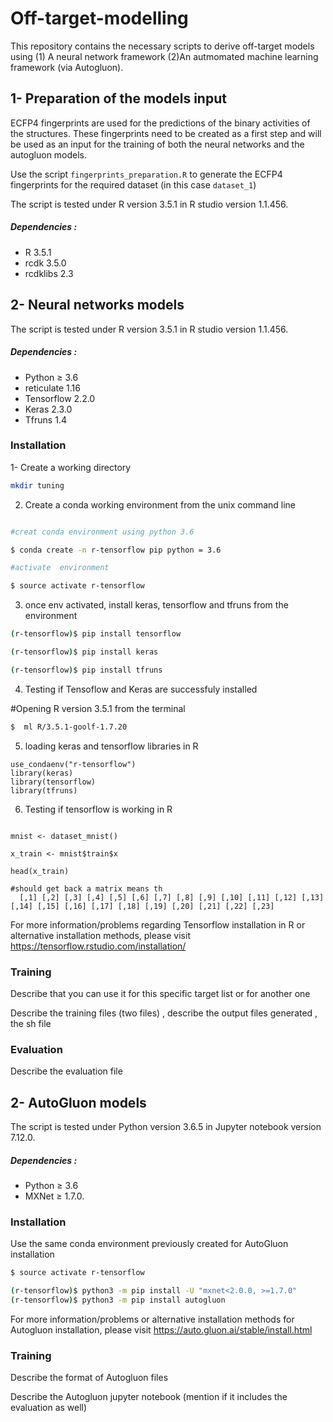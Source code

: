 
# Off-target-modelling
This repository contains the necessary scripts to derive off-target models using (1) A neural network framework (2)An autmomated machine learning framework (via Autogluon).




## 1- Preparation of the models input

ECFP4 fingerprints are used for the predictions of the binary activities of the structures. These fingerprints need to be created as a first step and will be used as an input for the training of both the neural networks and the autogluon models.

Use the script `fingerprints_preparation.R` to generate the ECFP4 fingerprints for the required dataset (in this case `dataset_1`)

The script is tested under R version 3.5.1 in R studio version 1.1.456.
##### Dependencies : 
- R 3.5.1
- rcdk 3.5.0
- rcdklibs 2.3


## 2- Neural networks models
The script is tested under R version 3.5.1 in R studio version 1.1.456.

##### Dependencies : 
- Python ≥ 3.6
- reticulate 1.16
- Tensorflow 2.2.0
- Keras 2.3.0
- Tfruns 1.4




### Installation


1- Create a working directory
  ```sh
mkdir tuning
  ```

2. Create a conda working environment from the unix command line

  ```sh

#creat conda environment using python 3.6

$ conda create -n r-tensorflow pip python = 3.6

#activate  environment

$ source activate r-tensorflow


  ```
3. once env activated, install keras, tensorflow and tfruns from the environment

  ```sh
(r-tensorflow)$ pip install tensorflow

(r-tensorflow)$ pip install keras

(r-tensorflow)$ pip install tfruns
  ```

4. Testing if Tensoflow and Keras are successfuly installed

#Opening R version 3.5.1 from the terminal 


  ```sh
$  ml R/3.5.1-goolf-1.7.20 

  ```

5. loading keras and tensorflow libraries in R

  ```{r}  
use_condaenv("r-tensorflow")
library(keras)
library(tensorflow)
library(tfruns)

```

6. Testing if tensorflow is working in R 

```{r}  

mnist <- dataset_mnist()

x_train <- mnist$train$x

head(x_train)

#should get back a matrix means th
  [,1] [,2] [,3] [,4] [,5] [,6] [,7] [,8] [,9] [,10] [,11] [,12] [,13] [,14] [,15] [,16] [,17] [,18] [,19] [,20] [,21] [,22] [,23]

```

For more information/problems regarding Tensorflow installation in R or alternative installation methods, please visit https://tensorflow.rstudio.com/installation/

### Training

Describe that you can use it for this specific target list or for another one

Describe the training files (two files) , describe the output files generated , the sh file 



### Evaluation 
Describe the evaluation file



## 2- AutoGluon models
The script is tested under Python version 3.6.5 in Jupyter notebook  version 7.12.0. 

##### Dependencies : 
- Python ≥ 3.6
- MXNet ≥ 1.7.0.

### Installation
Use the same conda environment previously created for AutoGluon installation

```sh
$ source activate r-tensorflow

(r-tensorflow)$ python3 -m pip install -U "mxnet<2.0.0, >=1.7.0"
(r-tensorflow)$ python3 -m pip install autogluon
  ```
For more information/problems or alternative installation methods for Autogluon installation, please visit  https://auto.gluon.ai/stable/install.html

### Training
Describe the format of Autogluon files

Describe the Autogluon jupyter notebook (mention if it includes the evaluation as well)
